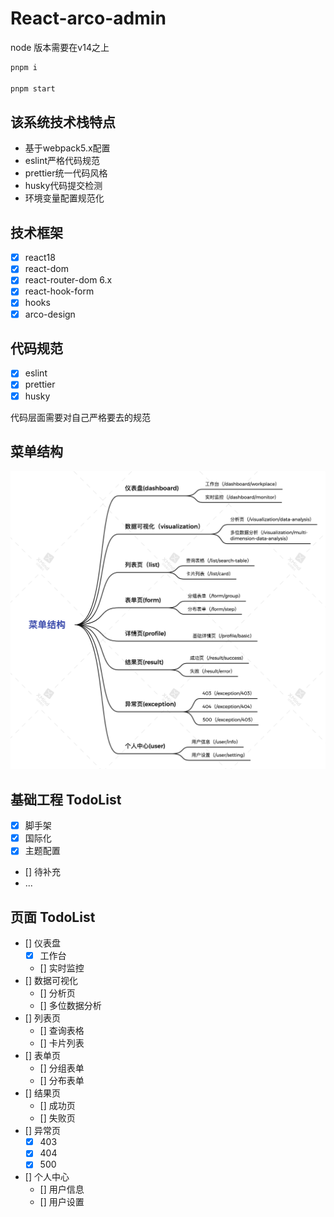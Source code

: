 # React-arco-admin

node 版本需要在v14之上

```bash
pnpm i 

pnpm start

```


## 该系统技术栈特点
- 基于webpack5.x配置
- eslint严格代码规范
- prettier统一代码风格
- husky代码提交检测
- 环境变量配置规范化

## 技术框架
- [x] react18
- [x] react-dom
- [x] react-router-dom 6.x
- [x] react-hook-form
- [x] hooks
- [x] arco-design

## 代码规范
- [x] eslint
- [x] prettier
- [x] husky

代码层面需要对自己严格要去的规范


## 菜单结构
<img src="./material/menus.png">


## 基础工程 TodoList

- [x] 脚手架
- [x] 国际化
- [x] 主题配置
- [] 待补充
- ...

## 页面 TodoList 
- [] 仪表盘
    - [x]  工作台
    - [] 实时监控
- [] 数据可视化
    - [] 分析页
    - [] 多位数据分析
- [] 列表页
    - [] 查询表格
    - [] 卡片列表
- [] 表单页
    - [] 分组表单
    - [] 分布表单
- [] 结果页
    - [] 成功页
    - [] 失败页
- [] 异常页
    - [x] 403
    - [x] 404
    - [x] 500
- [] 个人中心
    - [] 用户信息
    - [] 用户设置